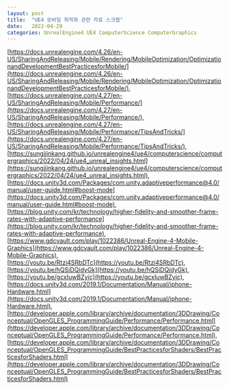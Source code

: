 ```yaml
---
layout: post
title:  "UE4 모바일 최적화 관련 자료 스크랩"
date:   2022-04-29
categories: UnrealEngine4 UE4 ComputerScience ComputerGraphics
---
```


[https://docs.unrealengine.com/4.26/en-US/SharingAndReleasing/Mobile/Rendering/MobileOptimization/OptimizationandDevelopmentBestPracticesforMobile/](https://docs.unrealengine.com/4.26/en-US/SharingAndReleasing/Mobile/Rendering/MobileOptimization/OptimizationandDevelopmentBestPracticesforMobile/),            
[https://docs.unrealengine.com/4.27/en-US/SharingAndReleasing/Mobile/Performance/](https://docs.unrealengine.com/4.27/en-US/SharingAndReleasing/Mobile/Performance/),          
[https://docs.unrealengine.com/4.27/en-US/SharingAndReleasing/Mobile/Performance/TipsAndTricks/](https://docs.unrealengine.com/4.27/en-US/SharingAndReleasing/Mobile/Performance/TipsAndTricks/),               
[https://sungjjinkang.github.io/unrealengine4/ue4/computerscience/computergraphics/2022/04/24/ue4_unreal_insights.html](https://sungjjinkang.github.io/unrealengine4/ue4/computerscience/computergraphics/2022/04/24/ue4_unreal_insights.html),                  
[https://docs.unity3d.com/Packages/com.unity.adaptiveperformance@4.0/manual/user-guide.html#boost-mode](https://docs.unity3d.com/Packages/com.unity.adaptiveperformance@4.0/manual/user-guide.html#boost-mode),          
[https://blog.unity.com/kr/technology/higher-fidelity-and-smoother-frame-rates-with-adaptive-performance](https://blog.unity.com/kr/technology/higher-fidelity-and-smoother-frame-rates-with-adaptive-performance),             
[https://www.gdcvault.com/play/1022386/Unreal-Engine-4-Mobile-Graphics](https://www.gdcvault.com/play/1022386/Unreal-Engine-4-Mobile-Graphics),            
[https://youtu.be/Rtzi4SRbDTc](https://youtu.be/Rtzi4SRbDTc),          
[https://youtu.be/hQSiDQidyGk](https://youtu.be/hQSiDQidyGk),           
[https://youtu.be/gcxIuwBZyic](https://youtu.be/gcxIuwBZyic),        
[https://docs.unity3d.com/2019.1/Documentation/Manual/iphone-Hardware.html](https://docs.unity3d.com/2019.1/Documentation/Manual/iphone-Hardware.html),         
[https://developer.apple.com/library/archive/documentation/3DDrawing/Conceptual/OpenGLES_ProgrammingGuide/Performance/Performance.html](https://developer.apple.com/library/archive/documentation/3DDrawing/Conceptual/OpenGLES_ProgrammingGuide/Performance/Performance.html),         
[https://developer.apple.com/library/archive/documentation/3DDrawing/Conceptual/OpenGLES_ProgrammingGuide/BestPracticesforShaders/BestPracticesforShaders.html](https://developer.apple.com/library/archive/documentation/3DDrawing/Conceptual/OpenGLES_ProgrammingGuide/BestPracticesforShaders/BestPracticesforShaders.html) 
